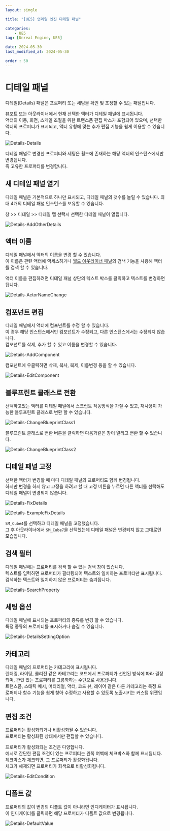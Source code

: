 ```yaml
---
layout: single

title: "[UE5] 언리얼 엔진 디테일 패널"

categories:
    - UE5
tag: [Unreal Engine, UE5]

date: 2024-05-30
last_modified_at: 2024-05-30

order : 50
---
```


# 디테일 패널

디테일(Details) 패널은 프로퍼티 또는 세팅을 확인 및 조정할 수 있는 패널입니다.

뷰포트 또는 아웃라이너에서 현재 선택한 액터가 디테일 패널에 표시됩니다.  
액터의 이동, 회전, 스케일 조절을 위한 트랜스폼 편집 박스가 포함되어 있으며, 선택한 액터의 프로퍼티가 표시되고, 액터 유형에 맞는 추가 편집 기능을 쉽게 이용할 수 있습니다.

![Details-Details]({{site.url}}/images/Unreal/ue5/2024-05-30-Details/Details-Details.PNG)

디테일 패널로 변경한 프로퍼티와 세팅은 월드에 존재하는 해당 액터의 인스턴스에서만 변경됩니다.  
즉 고유한 프로퍼티를 변경합니다.

## 새 디테일 패널 열기

디테일 패널은 기본적으로 하나만 표시되고, 디테일 패널의 갯수를 늘릴 수 있습니다.
최대 4개의 디테일 패널 인스턴스를 보유할 수 있습니다.

창 >> 디테일 >> 디테일 탭 선택시 선택한 디테일 패널이 열립니다.

![Details-AddOtherDetails]({{site.url}}/images/Unreal/ue5/2024-05-30-Details/Details-AddOtherDetails.PNG)

## 액터 이름

디테일 패널에서 액터의 이름을 변경 할 수 있습니다.  
이 이름은 관련 액터에 액세스하거나 [월드 아웃라이너 패널](https://dev.epicgames.com/documentation/ko-kr/unreal-engine/outliner-in-unreal-engine)의 검색 기능을 사용해 액터를 검색 할 수 있습니다.

액터 이름을 편집하려면 디테일 패널 상단의 텍스트 박스를 클릭하고 텍스트를 변경하면 됩니다.

![Details-ActorNameChange]({{site.url}}/images/Unreal/ue5/2024-05-30-Details/Details-ActorNameChange.PNG)

## 컴포넌트 편집

디테일 패널에서 액터에 컴포넌트를 수정 할 수 있습니다.  
이 경우 해당 인스턴스에서만 컴포넌트가 수정되고, 다른 인스턴스에서는 수정되지 않습니다.  
컴포넌트를 삭제, 추가 할 수 있고 이름을 변경할 수 있습니다.

![Details-AddComponent]({{site.url}}/images/Unreal/ue5/2024-05-30-Details/Details-AddComponent.PNG)

컴포넌트에 우클릭하면 삭제, 복사, 복제, 이름변경 등을 할 수 있습니다.

![Details-EditComponent]({{site.url}}/images/Unreal/ue5/2024-05-30-Details/Details-EditComponent.PNG)

## 블루프린트 클래스로 전환

선택하고있는 액터를 디테일 패널에서 스크립트 작동방식을 가질 수 있고, 재사용이 가능한 블루프린트 클래스로 변환 할 수 있습니다.

![Details-ChangeBlueprintClass1]({{site.url}}/images/Unreal/ue5/2024-05-30-Details/Details-ChangeBlueprintClass1.PNG)

블루프린트 클래스로 변환 버튼을 클릭하면 다음과같은 창이 열리고 변환 할 수 있습니다.

![Details-ChangeBlueprintClass2]({{site.url}}/images/Unreal/ue5/2024-05-30-Details/Details-ChangeBlueprintClass2.PNG)

## 디테일 패널 고정

선택한 액터가 변경할 때 마다 디테일 패널의 프로퍼티도 함께 변경됩니다.  
하지만 변경을 하지 않고 고정을 하려고 할 때 고정 버튼을 누르면 다른 액터를 선택해도 디테일 패널이 변경되지 않습니다.

![Details-FixDetails]({{site.url}}/images/Unreal/ue5/2024-05-30-Details/Details-FixDetails.PNG)

![Details-ExampleFixDetails]({{site.url}}/images/Unreal/ue5/2024-05-30-Details/Details-ExampleFixDetails.PNG)

`SM_Cube4`를 선택하고 디테일 패널을 고정했습니다.  
그 후 아웃라이너에서 `SM_Cube7`을 선택했는데 디테일 패널은 변경되지 않고 그대로인 모습입니다.

## 검색 필터

디테일 패널에는 프로퍼티를 검색 할 수 있는 검색 창이 있습니다.  
텍스트를 입력하면 프로퍼티가 필터링되어 텍스트와 일치하는 프로퍼티만 표시됩니다.  
검색하는 텍스트와 일치하지 않은 프로퍼티는 숨겨집니다.

![Details-SearchProperty]({{site.url}}/images/Unreal/ue5/2024-05-30-Details/Details-SearchProperty.PNG)

## 세팅 옵션

디테일 패널에 표시되는 프로퍼티의 종류를 변경 할 수 있습니다.  
특정 종류의 프로퍼티를 표시하거나 숨길 수 있습니다.

![Details-DetailsSettingOption]({{site.url}}/images/Unreal/ue5/2024-05-30-Details/Details-DetailsSettingOption.PNG)

## 카테고리

디테일 패널의 프로퍼티는 카테고리에 표시됩니다.  
렌더링, 라이팅, 콜리전 같은 카테고리는 코드에서 프로퍼티가 선언된 방식에 따라 결정되며, 관련 있는 프로퍼티를 그룹화하는 수단으로 사용됩니다.  
트랜스폼, 스태틱 메시, 머티리얼, 액터, 코드 뷰, 레이어 같은 다른 카테고리는 특정 프로퍼티나 함수 기능을 쉽게 찾아 수정하고 사용할 수 있도록 노출시키는 커스텀 위젯입니다.

## 편집 조건

프로퍼티는 활성화되거나 비활성화될 수 있습니다.  
프로퍼티는 활성화된 상태에서만 편집할 수 있습니다.

프로퍼티가 활성화되는 조건은 다양합니다.  
예시로 간단한 편집 조건이 있는 프로퍼티는 왼쪽 여백에 체크박스와 함께 표시됩니다.  
체크박스가 체크되면, 그 프로퍼티가 활성화됩니다.  
체크가 해제되면 프로퍼티가 회색으로 비활성화됩니다.

![Details-EditCondition]({{site.url}}/images/Unreal/ue5/2024-05-30-Details/Details-EditCondition.PNG)

## 디폴트 값

프로퍼티의 값이 변경되 디폴트 값이 아니라면 인디케이터가 표시됩니다.  
이 인디케이터를 클릭하면 해당 프로퍼티가 디폴트 값으로 변경됩니다.

![Details-DefaultValue]({{site.url}}/images/Unreal/ue5/2024-05-30-Details/Details-DefaultValue.PNG)